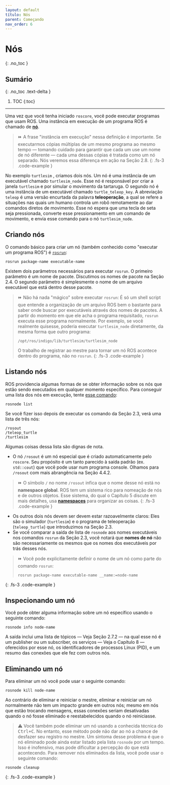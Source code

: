 ```yaml
---
layout: default
título: Nós 
parent: Começando
nav_order: 6
---
```


# Nós
{: .no_toc }


## Sumário
{: .no_toc .text-delta }

1. TOC
{:toc}

---

Uma vez que você tenha iniciado `roscore`, você pode executar programas que usam ROS. Uma instância em execução de um
programa ROS é chamado de [**nó**](http://wiki.ros.org/ROS/Tutorials/UnderstandingNodes).

> ⏩ A frase "instância em execução" nessa definição é importante. Se executarmos 
> cópias múltiplas de um mesmo programa ao mesmo tempo — tomando cuidado para garantir que cada um
> use um nome de nó diferente — cada uma dessas cópias é tratada como um nó separado. Nós
> veremos essa diferença em ação na Seção 2.8.
{: .fs-3 .code-example }

No exemplo `turtlesim` , criamos dois nós. Um nó é uma instância de um executável chamado `turtlesim_node`. 
Esse nó é responsável por criar a janela `turtlesim` e por simular o movimento da tartaruga.
O segundo nó é uma instância de um executável chamado `turtle_teleop_key`. A abreviação `teleop` é uma versão encurtada da 
palavra **teleoperação**, a qual se refere a situações nas quais um humano controla um robô remotamente
ao dar comandos diretos de movimento. Esse nó espera que uma tecla de seta seja pressionada,
converte esse pressionamento em um comando de movimento, e envia esse comando para o nó `turtlesim_node`.

## Criando nós

O comando básico para criar um nó (também conhecido como "executar um programa ROS") é [`rosrun`](http://wiki.ros.org/rosbash#rosrun):
```
rosrun package-name executable-name
```
Existem dois parâmetros necessários para executar `rosrun`. O primeiro parâmetro é um nome de pacote. Discutimos
os nomes de pacote na Seção 2.4. O segundo parâmetro é simplesmente o nome de um
arquivo executável que está dentro desse pacote.

> ⏩ Não há nada "mágico" sobre executar `rosrun`: É só um shell script que entende
> a organização de um arquivo ROS bem o bastante para saber onde buscar por executáveis através
> dos nomes de pacotes. A partir do momento em que ele acha o programa requisitado, `rosrun` executa esse programa normalmente.
> Por exemplo, se você realmente quisesse, poderia executar `turtlesim_node` diretamente, da mesma forma que outro programa:
> ```
> /opt/ros/indigo/lib/turtlesim/turtlesim_node
> ```
> O trabalho de registrar ao mestre para tornar um nó ROS acontece dentro do
> programa, não no `rosrun`.
{: .fs-3 .code-example }

## Listando nós

ROS providencia algumas formas de se obter informação sobre os nós que estão sendo executados em qualquer momento específico.
Para conseguir uma lista dos nós em execução, tente [esse comando](http://wiki.ros.org/rosnode):
```
rosnode list
```
Se você fizer isso depois de executar os comando da Seção 2.3, verá uma lista de três
nós:
```
/rosout
/teleop_turtle
/turtlesim
```
Algumas coisas dessa lista são dignas de nota.

- O nó `/rosout` é um nó especial que é criado automaticamente pelo `roscore`. Seu propósito é
um tanto parecido à saída padrão (ex. `std::cout`) que você pode usar
num programa console. Olhamos para `/rosout` com mais abrangência na Seção 4.4.2.

> ⏩ O símbolo `/` no nome `/rosout` infica que o nome desse nó está no
> **namespace global**. ROS tem um sistema rico para nomeação de nós e de outros objetos.
> Esse sistema, do qual o Capítulo 5 discute em mais detalhes, usa [**namespaces**](http://wiki.ros.org/Names) para organizar as coisas.
{: .fs-3 .code-example }

- Os outros dois nós devem ser devem estar razoavelmente claros: Eles são o simulador (`turtlesim`) e
o programa de teleoperação (`teleop_turtle`) que introduzimos na Seção 2.3.
- Se você comparar a saída de lista de `rosnode` aos nomes executáveis nos comandos `rosrun`
da Seção 2.3, você notará que **nomes de nó** não são necessariamente os mesmos
que os nomes dos executáveis por trás desses nós.

> ⏩ Você pode explicitamente definir o nome de um nó como parte do comando `rosrun`:
> ```
> rosrun package-name executable-name __name:=node-name
> ```
{: .fs-3 .code-example }

## Inspecionando um nó

Você pode obter alguma informação sobre um nó específico usando o seguinte comando:
```
rosnode info node-name
```
A saída inclui uma lista de tópicos — Veja Seção 2.7.2 — na qual esse nó é um publisher
ou um subscriber, os serviços — Veja o Capítulo 8 — oferecidos por esse nó, os identificadores de processos Linux
(PID), e um resumo das conexões que ele fez com outros nós.

## Eliminando um nó
Para eliminar um nó você pode usar o seguinte comando:
```
rosnode kill node-name
```
Ao contrário de eliminar e reiniciar o mestre, eliminar e reiniciar um nó normalmente não
tem um impacto grande em outros nós; mesmo em nós que estão trocando mensagens, essas
conexões seriam desativadas quando o nó fosse eliminado e reestabelecidos quando o nó
reiniciasse.

> ⚠️ Você também pode eliminar um nó usando a conhecida técnica do <kbd>Ctrl+C</kbd>. No entanto, esse método
pode não dar ao nó a chance de desfazer seu registro no mestre. Um sintoma 
desse problema é que o nó eliminado pode ainda estar listado pela lista `rosnode` por um tempo.
Isso é inofensivo, mas pode dificultar a percepção do que está acontecendo. Para remover
nós eliminados da lista, você pode usar o seguinte comando:
```
rosnode cleanup
```
{: .fs-3 .code-example }
